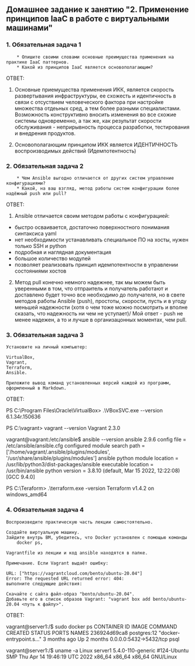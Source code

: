## Домашнее задание к занятию "2. Применение принципов IaaC в работе с виртуальными машинами"

### 1. Обязательная задача 1

        * Опишите своими словами основные преимущества применения на практике IaaC паттернов.
        * Какой из принципов IaaC является основополагающим?
       
ОТВЕТ: 

1. Основные приемущества применения ИКК, является скорость развертывания инфраструктуры, 
ее схожесть и идентичность в связи с отсуствием человеческого фактора при настройке множества 
отдеьных сред, а тем более разными специалистами. Возможность конструктивно вносить изменения 
во все схожие системы одновременно, а так же, как результат скорости обслуживания - неприрывность
процесса разработки, тестирования и внедрения продуктов.

2. Основополагающим принципом ИКК является ИДЕНТИЧНОСТЬ воспроизводимых действий (Идемпотентность)

### 2. Обязательная задача 2

        * Чем Ansible выгодно отличается от других систем управление конфигурациями?
        * Какой, на ваш взгляд, метод работы систем конфигурации более надёжный push или pull?

ОТВЕТ:

1. Ansible отличается своим методом работы с конфигурацией:
- быстро осваивается, достаточно поверхностного понимания синтаксиса yaml
- нет необходимости устанавливать специальное ПО на хосты, нужен только SSH и python
- подробная и наглядная документация
- большое количество модулей
- позволяет реализовать принцип идемпотентности в управлении состояниями хостов

2. Метод pull конечно немного надежнее, так мы можем быть уверенными в том, что отпраитель и получатель работают и доставлено будет точно все необходимо до получателя, 
но в свете методов работы Ansible (push), простоты, скорости, пусть и в угоду меньшей надежности (хотя о чем тоже можно посмотрить и вполне сказать, что надежность ни чем не уступает)/
Мой ответ - push не менее надежен, а то и лучше в организацонных моментах, чем pull.
  
### 3.  Обязательная задача 3

    Установите на личный компьютер:

    VirtualBox,
    Vagrant,
    Terraform,
    Ansible.
    
    Приложите вывод команд установленных версий каждой из программ, оформленный в Markdown.
    
ОТВЕТ:

PS C:\Program Files\Oracle\VirtualBox> .\VBoxSVC.exe --version
    6.1.34r.150636

PS C:\vagrant> vagrant --version
    Vagrant 2.3.0

vagrant@vagrant:/etc/ansible$ ansible --version
    ansible 2.9.6
    config file = /etc/ansible/ansible.cfg
    configured module search path = ['/home/vagrant/.ansible/plugins/modules', '/usr/share/ansible/plugins/modules']
    ansible python module location = /usr/lib/python3/dist-packages/ansible
    executable location = /usr/bin/ansible
    python version = 3.8.10 (default, Mar 15 2022, 12:22:08) [GCC 9.4.0]

PS C:\Teraform> .\terraform.exe -version
    Terraform v1.4.2
    on windows_amd64

### 4.  Обязательная задача 4    

    Воспроизведите практическую часть лекции самостоятельно.

    Создайте виртуальную машину.
    Зайдите внутрь ВМ, убедитесь, что Docker установлен с помощью команды
        docker ps,
    
    Vagrantfile из лекции и код ansible находятся в папке.

    Примечание. Если Vagrant выдаёт ошибку:

    URL: ["https://vagrantcloud.com/bento/ubuntu-20.04"]     
    Error: The requested URL returned error: 404:
    выполните следующие действия:

    Скачайте с сайта файл-образ "bento/ubuntu-20.04".
    Добавьте его в список образов Vagrant: "vagrant box add bento/ubuntu-20.04 <путь к файлу>".

ОТВЕТ:

vagrant@server1:/$ sudo docker ps
    CONTAINER ID   IMAGE         COMMAND                  CREATED        STATUS        PORTS                    NAMES
    236924d69ca8   postgres:12   "docker-entrypoint.s…"   3 months ago   Up 2 months   0.0.0.0:5432->5432/tcp   psql
 
vagrant@server1:/$ uname -a
    Linux server1 5.4.0-110-generic #124-Ubuntu SMP Thu Apr 14 19:46:19 UTC 2022 x86_64 x86_64 x86_64 GNU/Linux